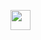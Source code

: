 <span title="EmDesenvolvimento"><img height="32" src="https://img.shields.io/badge/-EM%20DESENVOLVIMENTO-brightgreen"/></span>
